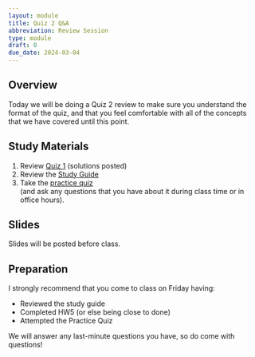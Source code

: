 ```yaml
---
layout: module
title: Quiz 2 Q&A
abbreviation: Review Session
type: module
draft: 0
due_date: 2024-03-04
---
```


## Overview
Today we will be doing a Quiz 2 review to make sure you understand the format of the quiz, and that you feel comfortable with all of the concepts that we have covered until this point.

## Study Materials
1. Review [Quiz 1](../activities/quiz01) (solutions posted)
1. Review the <a href="https://docs.google.com/document/d/1kh9RulHklvmuVpsv35Zz_GSizm8Y5yRhxSMPaudRXX8/edit?usp=sharing" target="_blank">Study Guide</a>
1. Take the [practice quiz](../activities/practice-quiz02) <br>(and ask any questions that you have about it during class time or in office hours).

## Slides
Slides will be posted before class.

## Preparation
I strongly recommend that you come to class on Friday having:
* Reviewed the study guide
* Completed HW5 (or else being close to done)
* Attempted the Practice Quiz

We will answer any last-minute questions you have, so do come with questions!
